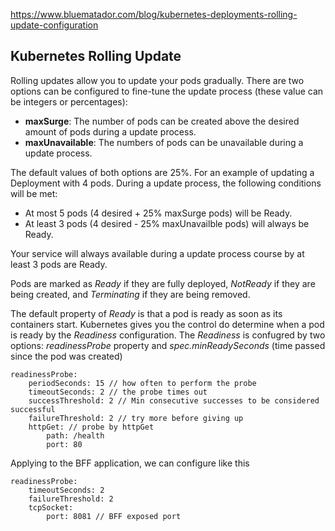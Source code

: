 https://www.bluematador.com/blog/kubernetes-deployments-rolling-update-configuration

## Kubernetes Rolling Update

Rolling updates allow you to update your pods gradually. There are two options can be configured to fine-tune the update process (these value can be integers or percentages):
* **maxSurge**: The number of pods can be created above the desired amount of pods during a update process.
* **maxUnavailable**: The numbers of pods can be unavailable during a update process.

The default values of both options are 25%. For an example of updating a Deployment with 4 pods. During a update process, the following conditions will be met:
* At most 5 pods (4 desired + 25% maxSurge pods) will be Ready.
* At least 3 pods (4 desired - 25% maxUnavailble pods) will always be Ready.

Your service will always available during a update process course by at least 3 pods are Ready.

Pods are marked as *Ready* if they are fully deployed, *NotReady* if they are being created, and *Terminating* if they are being removed.

The default property of *Ready* is that a pod is ready as soon as its containers start. Kubernetes gives you the control do determine when a pod is ready by the *Readiness* configuration. The *Readiness* is confugred by two options: *readinessProbe* property and *spec.minReadySeconds* (time passed since the pod was created)

```
readinessProbe:
    periodSeconds: 15 // how often to perform the probe
    timeoutSeconds: 2 // the probe times out
    successThreshold: 2 // Min consecutive successes to be considered successful
    failureThreshold: 2 // try more before giving up
    httpGet: // probe by httpGet
        path: /health
        port: 80
```

Applying to the BFF application, we can configure like this

```
readinessProbe:
    timeoutSeconds: 2
    failureThreshold: 2
    tcpSocket:
        port: 8081 // BFF exposed port
```
